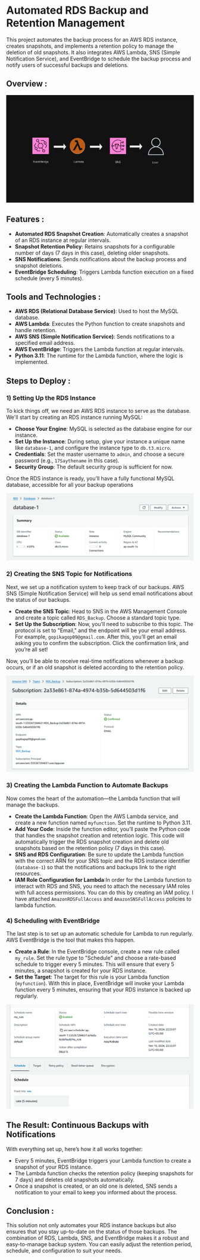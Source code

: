 # Automated RDS Backup and Retention Management

This project automates the backup process for an AWS RDS instance, creates snapshots, and implements a retention policy to manage the deletion of old snapshots. It also integrates AWS Lambda, SNS (Simple Notification Service), and EventBridge to schedule the backup process and notify users of successful backups and deletions.

## Overview :

![diagram](https://github.com/gopika09/Automated_RDS_Backup_Solution_with_AWS_Lambda_CloudWatch_and_SNS/blob/main/images/Screenshot%202024-11-10%20200116.png)

## Features :

- **Automated RDS Snapshot Creation**: Automatically creates a snapshot of an RDS instance at regular intervals.
- **Snapshot Retention Policy**: Retains snapshots for a configurable number of days (7 days in this case), deleting older snapshots.
- **SNS Notifications**: Sends notifications about the backup process and snapshot deletions.
- **EventBridge Scheduling**: Triggers Lambda function execution on a fixed schedule (every 5 minutes).

## Tools and Technologies :

- **AWS RDS (Relational Database Service)**: Used to host the MySQL database.
- **AWS Lambda**: Executes the Python function to create snapshots and handle retention.
- **AWS SNS (Simple Notification Service)**: Sends notifications to a specified email address.
- **AWS EventBridge**: Triggers the Lambda function at regular intervals.
- **Python 3.11**: The runtime for the Lambda function, where the logic is implemented.

## Steps to Deploy :

### 1) Setting Up the RDS Instance

To kick things off, we need an AWS RDS instance to serve as the database. We'll start by creating an RDS instance running MySQL:

- **Choose Your Engine**: MySQL is selected as the database engine for our instance.
- **Set Up the Instance**: During setup, give your instance a unique name like `database-1`, and configure the instance type to `db.t3.micro`. 
- **Credentials**: Set the master username to `admin`, and choose a secure password (e.g., `17Saythename` in this case).
- **Security Group**: The default security group is sufficient for now.
  
Once the RDS instance is ready, you’ll have a fully functional MySQL database, accessible for all your backup operations

![diagram](https://github.com/gopika09/Automated_RDS_Backup_Solution_with_AWS_Lambda_CloudWatch_and_SNS/blob/main/images/RDS.png)

### 2) Creating the SNS Topic for Notifications

Next, we set up a notification system to keep track of our backups. AWS SNS (Simple Notification Service) will help us send email notifications about the status of our backups.

- **Create the SNS Topic**: Head to SNS in the AWS Management Console and create a topic called `RDS_Backup`. Choose a standard topic type.
- **Set Up the Subscription**: Now, you’ll need to subscribe to this topic. The protocol is set to "Email," and the endpoint will be your email address. For example, `gopikagop09@gmail.com`. After this, you’ll get an email asking you to confirm the subscription. Click the confirmation link, and you’re all set!

Now, you’ll be able to receive real-time notifications whenever a backup occurs, or if an old snapshot is deleted according to the retention policy.

![diagram](https://github.com/gopika09/Automated_RDS_Backup_Solution_with_AWS_Lambda_CloudWatch_and_SNS/blob/main/images/SNS.png)

### 3) Creating the Lambda Function to Automate Backups

Now comes the heart of the automation—the Lambda function that will manage the backups.

- **Create the Lambda Function**: Open the AWS Lambda service, and create a new function named `myfunction`. Set the runtime to Python 3.11.
- **Add Your Code**: Inside the function editor, you’ll paste the Python code that handles the snapshot creation and retention logic. This code will automatically trigger the RDS snapshot creation and delete old snapshots based on the retention policy (7 days in this case).
- **SNS and RDS Configuration**: Be sure to update the Lambda function with the correct ARN for your SNS topic and the RDS instance identifier (`database-1`) so that the notifications and backups link to the right resources.
- **IAM Role Configuration for Lambda**:In order for the Lambda function to interact with RDS and SNS, you need to attach the necessary IAM roles with full access permissions. You can do this by creating an IAM policy. I have attached `AmazonRDSFullAccess` and `AmazonSNSFullAccess` policies to lambda function.

### 4) Scheduling with EventBridge

The last step is to set up an automatic schedule for Lambda to run regularly. AWS EventBridge is the tool that makes this happen.

- **Create a Rule**: In the EventBridge console, create a new rule called `my_rule`. Set the rule type to "Schedule" and choose a rate-based schedule to trigger every 5 minutes. This will ensure that every 5 minutes, a snapshot is created for your RDS instance.
- **Set the Target**: The target for this rule is your Lambda function (`myfunction`). With this in place, EventBridge will invoke your Lambda function every 5 minutes, ensuring that your RDS instance is backed up regularly.

![diagram](https://github.com/gopika09/Automated_RDS_Backup_Solution_with_AWS_Lambda_CloudWatch_and_SNS/blob/main/images/event_bridge.png)

## The Result: Continuous Backups with Notifications

With everything set up, here’s how it all works together:

- Every 5 minutes, EventBridge triggers your Lambda function to create a snapshot of your RDS instance.
- The Lambda function checks the retention policy (keeping snapshots for 7 days) and deletes old snapshots automatically.
- Once a snapshot is created, or an old one is deleted, SNS sends a notification to your email to keep you informed about the process.

## Conclusion :

This solution not only automates your RDS instance backups but also ensures that you stay up-to-date on the status of those backups. The combination of RDS, Lambda, SNS, and EventBridge makes it a robust and easy-to-manage backup system. You can easily adjust the retention period, schedule, and configuration to suit your needs.
